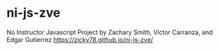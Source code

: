# ni-js-zve
No Instructor Javascript Project by Zachary Smith, Victor Carranza, and Edgar Gutierrez
https://zicky78.github.io/ni-js-zve/

